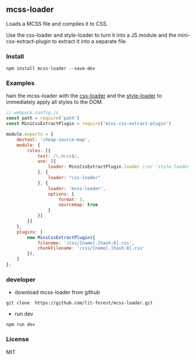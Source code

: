 ## mcss-loader
Loads a MCSS file and compiles it to CSS.

Use the css-loader and style-loader to turn it into a JS module and the mini-css-extract-plugin to extract it into a separate file. 

### Install
```
npm install mcss-loader --save-dev
```

### Examples
hain the mcss-loader with the [css-loader](https://github.com/webpack-contrib/css-loader) and the [style-loader](https://github.com/webpack-contrib/style-loader) to immediately apply all styles to the DOM.

``` js
// webpack.config.js
const path = require('path')
const MiniCssExtractPlugin = require('mini-css-extract-plugin')

module.exports = {
	devtool: 'cheap-source-map',
	module: {
		rules: [{
			test: /\.mcss$/,
			use: [{
				loader: MiniCssExtractPlugin.loader //or 'style-loader' in development
			}, {
				loader: "css-loader"
			}, {
				loader: 'mcss-loader',
				options: {
					format: 3,
					sourcemap: true
				}
			}]
		}]
	},
	plugins: [
		new MiniCssExtractPlugin({
			filename: '/css/[name].[hash:8].css',
			chunkFilename: '/css/[name].[hash:8].css'
		}),
	]
};
```

### developer
* download mcss-loader from github
```
git clone  https://github.com/lit-forest/mcss-loader.git
```
* run dev
```
npm run dev 
```

### License
MIT